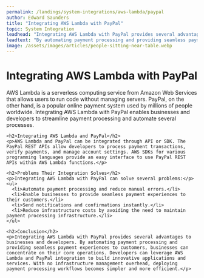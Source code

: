 ```yaml
---
permalink: /landings/system-integrations/aws-lambda/paypal
author: Edward Saunders
title: "Integrating AWS Lambda with PayPal"
topic: System Integration
leadhead: "Integrating AWS Lambda with PayPal provides several advantages to businesses and developers"
leadtext: "By automating payment processing and providing seamless payment experiences to customers, businesses can concentrate on their core operations. Developers can leverage AWS Lambda and PayPal integration to build innovative applications and services. With no infrastructure management overhead, deploying payment processing workflows becomes simpler and more efficient."
image: /assets/images/articles/people-sitting-near-table.webp
---
```

<div class="arttext">	<h1>Integrating AWS Lambda with PayPal</h1>
	<p>AWS Lambda is a serverless computing service from Amazon Web Services that allows users to run code without managing servers. PayPal, on the other hand, is a popular online payment system used by millions of people worldwide. Integrating AWS Lambda with PayPal enables businesses and developers to streamline payment processing and automate several processes.</p>

	<h2>Integrating AWS Lambda and PayPal</h2>
	<p>AWS Lambda and PayPal can be integrated through API or SDK. The PayPal REST APIs allow developers to process payment transactions, verify payments, and manage account settings. AWS SDKs for various programming languages provide an easy interface to use PayPal REST APIs within AWS Lambda functions.</p>

	<h2>Problems Their Integration Solves</h2>
	<p>Integrating AWS Lambda with PayPal can solve several problems:</p>
	<ul>
	  <li>Automate payment processing and reduce manual errors.</li>
	  <li>Enable businesses to provide seamless payment experiences to their customers.</li>
	  <li>Send notifications and confirmations instantly.</li>
	  <li>Reduce infrastructure costs by avoiding the need to maintain payment processing infrastructure.</li>
	</ul>

	<h2>Conclusion</h2>
	<p>Integrating AWS Lambda with PayPal provides several advantages to businesses and developers. By automating payment processing and providing seamless payment experiences to customers, businesses can concentrate on their core operations. Developers can leverage AWS Lambda and PayPal integration to build innovative applications and services. With no infrastructure management overhead, deploying payment processing workflows becomes simpler and more efficient.</p>
</div>